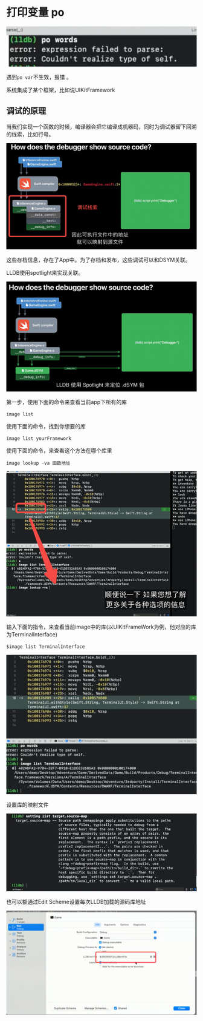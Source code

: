 # 打印变量 po

![image-20230211012751186](./使用LLDB调试Swift.assets/image-20230211012751186.png)

遇到`po var`不生效，报错 。

系统集成了某个框架，比如说UIKitFramework

## 调试的原理

当我们实现一个函数的时候，编译器会把它编译成机器码，同时为调试器留下回溯的线索，比如行号。

![image-20230211013605453](./使用LLDB调试Swift.assets/image-20230211013605453-6050573.png)

这些存档信息，存在了App中。为了存档和发布，这些调试可以和DSYM关联。

LLDB使用spotlight来实现关联。

![image-20230211013912393](./使用LLDB调试Swift.assets/image-20230211013912393-6050754.png)



第一步，使用下面的命令来查看当前app下所有的库

```
image list
```

使用下面的命令，找到你想要的库

```
image list yourFramework
```



使用下面的命令，来查看这个方法在哪个库里

```
image lookup -va 函数地址
```



![image-20230211021218874](./使用LLDB调试Swift.assets/image-20230211021218874-6052740.png)

输入下面的指令，来查看当前image中的库(以UIKitFrameWork为例，他对应的库为TerminalInterface)

```
$image list TerminalInterface
```

![image-20230211015619442](./使用LLDB调试Swift.assets/image-20230211015619442-6051780.png)



设置库的映射文件

![image-20230211015726186](./使用LLDB调试Swift.assets/image-20230211015726186-6051847.png)

也可以额通过Edit Scheme设置每次LLDB加载的源码库地址

![image-20230211015341736](./使用LLDB调试Swift.assets/image-20230211015341736-6051623.png)

